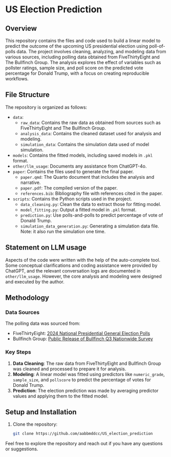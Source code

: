 # US Election Prediction

## Overview

This repository contains the files and code used to build a linear model to predict the outcome of the upcoming US presidential election using poll-of-polls data. The project involves cleaning, analyzing, and modeling data from various sources, including polling data obtained from FiveThirtyEight and The Bullfinch Group. The analysis explores the effect of variables such as pollster ratings, sample size, and poll score on the predicted vote percentage for Donald Trump, with a focus on creating reproducible workflows.

## File Structure

The repository is organized as follows:

- `data`:
    - `raw_data`: Contains the raw data as obtained from sources such as FiveThirtyEight and The Bullfinch Group.
    - `analysis_data`: Contains the cleaned dataset used for analysis and modeling.
    - `simulation_data`: Contains the simulation data used of model simulation.
- `models`: Contains the fitted models, including saved models in `.pkl` format.
- `other/llm_usage`: Documents any assistance from ChatGPT-4o.
- `paper`: Contains the files used to generate the final paper.
    - `paper.qmd`: The Quarto document that includes the analysis and narrative.
    - `paper.pdf`: The compiled version of the paper.
    - `references.bib`: Bibliography file with references cited in the paper.
- `scripts`: Contains the Python scripts used in the project.
    - `data_cleaning.py`: Clean the data to extract those for fitting model.
    - `model_fitting.py`: Output a fitted model in `.pkl` format.
    - `prediction.py`: Use polls-and-polls to predict percentage of vote of Donald Trump.
    - `simulation_data_generation.py`: Generating a simulation data file. Note: it also run the simulation one time.


## Statement on LLM usage

Aspects of the code were written with the help of the auto-complete tool. Some conceptual clarifications and coding assistance were provided by ChatGPT, and the relevant conversation logs are documented in `other/llm_usage`. However, the core analysis and modeling were designed and executed by the author.

## Methodology

### Data Sources

The polling data was sourced from:
- FiveThirtyEight: [2024 National Presidential General Election Polls](https://projects.fivethirtyeight.com/polls/president-general/2024/national/)
- Bullfinch Group: [Public Release of Bullfinch Q3 Nationwide Survey](https://www.thebullfinchgroup.com/post/public-release-of-bullfinch-q3-nationwide-survey-2)

### Key Steps

1. **Data Cleaning**: The raw data from FiveThirtyEight and Bullfinch Group was cleaned and processed to prepare it for analysis.
3. **Modeling**: A linear model was fitted using predictors like `numeric_grade`, `sample_size`, and `pollscore` to predict the percentage of votes for Donald Trump. 
4. **Prediction**: The election prediction was made by averaging predictor values and applying them to the fitted model.

## Setup and Installation
1. Clone the repository:
   ```bash
   git clone https://github.com/aabbmddcc/US_election_prediction

Feel free to explore the repository and reach out if you have any questions or suggestions.
